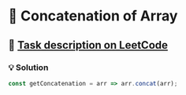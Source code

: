 # 📝 Concatenation of Array

## 🔗 [Task description on LeetCode](https://leetcode.com/problems/concatenation-of-array/description/)

### 💡 Solution

```javascript
const getConcatenation = arr => arr.concat(arr);
```
